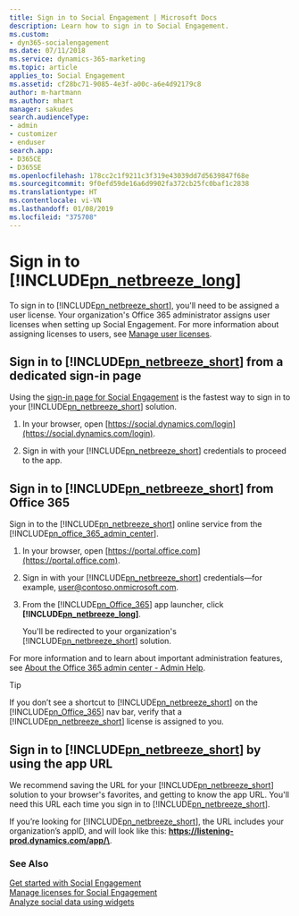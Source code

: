 ```yaml
---
title: Sign in to Social Engagement | Microsoft Docs
description: Learn how to sign in to Social Engagement.
ms.custom:
- dyn365-socialengagement
ms.date: 07/11/2018
ms.service: dynamics-365-marketing
ms.topic: article
applies_to: Social Engagement
ms.assetid: cf28bc71-9085-4e3f-a00c-a6e4d92179c8
author: m-hartmann
ms.author: mhart
manager: sakudes
search.audienceType:
- admin
- customizer
- enduser
search.app:
- D365CE
- D365SE
ms.openlocfilehash: 178cc2c1f9211c3f319e43039dd7d5639847f68e
ms.sourcegitcommit: 9f0efd59de16a6d9902fa372cb25fc0baf1c2838
ms.translationtype: HT
ms.contentlocale: vi-VN
ms.lasthandoff: 01/08/2019
ms.locfileid: "375708"
---
```

# <a name="sign-in-to-includepnnetbreezelongincludespn-social-engagement-longmd"></a>Sign in to [!INCLUDE[pn_netbreeze_long](../includes/pn-social-engagement-long.md)]

To sign in to [!INCLUDE[pn_netbreeze_short](../includes/pn-social-engagement-short.md)], you'll need to be assigned a user license. Your organization's Office 365 administrator assigns user licenses when setting up Social Engagement. For more information about assigning licenses to users, see [Manage user licenses](manage-licenses.md).  
  
## <a name="sign-in-to-includepnnetbreezeshortincludespn-social-engagement-shortmd-from-a-dedicated-sign-in-page"></a>Sign in to [!INCLUDE[pn_netbreeze_short](../includes/pn-social-engagement-short.md)] from a dedicated sign-in page

Using the [sign-in page for Social Engagement](https://social.dynamics.com/login) is the fastest way to sign in to your [!INCLUDE[pn_netbreeze_short](../includes/pn-social-engagement-short.md)] solution.

1. In your browser, open [https://social.dynamics.com/login](https://social.dynamics.com/login).

2. Sign in with your [!INCLUDE[pn_netbreeze_short](../includes/pn-social-engagement-short.md)] credentials to proceed to the app.

## <a name="sign-in-to-includepnnetbreezeshortincludespn-social-engagement-shortmd-from-office-365"></a>Sign in to [!INCLUDE[pn_netbreeze_short](../includes/pn-social-engagement-short.md)] from Office 365

Sign in to the [!INCLUDE[pn_netbreeze_short](../includes/pn-social-engagement-short.md)] online service from the [!INCLUDE[pn_office_365_admin_center](../includes/pn-office-365-admin-center.md)].  
  
1. In your browser, open [https://portal.office.com](https://portal.office.com).  
  
2. Sign in with your [!INCLUDE[pn_netbreeze_short](../includes/pn-social-engagement-short.md)] credentials—for example, user@contoso.onmicrosoft.com.  
  
3. From the [!INCLUDE[pn_Office_365](../includes/pn-office-365.md)] app launcher, click **[!INCLUDE[pn_netbreeze_long](../includes/pn-social-engagement-long.md)]**.  
  
    You'll be redirected to your organization's [!INCLUDE[pn_netbreeze_short](../includes/pn-social-engagement-short.md)] solution.  
  
For more information and to learn about important administration features, see [About the Office 365 admin center - Admin Help](https://support.office.com/article/About-the-Office-365-admin-center-Admin-Help-58537702-d421-4d02-8141-e128e3703547).  
  
> [!TIP]
>  If you don’t see a shortcut to [!INCLUDE[pn_netbreeze_short](../includes/pn-social-engagement-short.md)] on the [!INCLUDE[pn_Office_365](../includes/pn-office-365.md)] nav bar, verify that a [!INCLUDE[pn_netbreeze_short](../includes/pn-social-engagement-short.md)] license is assigned to you.  
  
## <a name="sign-in-to-includepnnetbreezeshortincludespn-social-engagement-shortmd-by-using-the-app-url"></a>Sign in to [!INCLUDE[pn_netbreeze_short](../includes/pn-social-engagement-short.md)] by using the app URL  

We recommend saving the URL for your [!INCLUDE[pn_netbreeze_short](../includes/pn-social-engagement-short.md)] solution to your browser's favorites, and getting to know the app URL. You'll need this URL each time you sign in to [!INCLUDE[pn_netbreeze_short](../includes/pn-social-engagement-short.md)].  
  
If you’re looking for [!INCLUDE[pn_netbreeze_short](../includes/pn-social-engagement-short.md)], the URL includes your organization’s appID, and will look like this: <strong>https://listening-prod.dynamics.com/app/\<appID></strong>.  
  
### <a name="see-also"></a>See Also  
 [Get started with Social Engagement](get-started.md)   
 [Manage licenses for Social Engagement](manage-licenses.md)   
 [Analyze social data using widgets](analyze-social-data-using-widgets.md)
